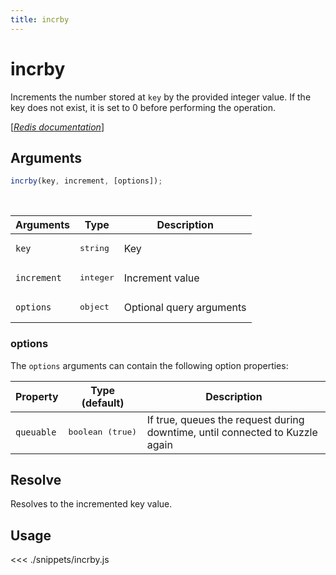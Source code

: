 ```yaml
---
title: incrby
---
```


# incrby

Increments the number stored at `key` by the provided integer value. If the key does not exist, it is set to 0 before performing the operation.

[[_Redis documentation_]](https://redis.io/commands/incrby)

## Arguments

```js
incrby(key, increment, [options]);
```

<br/>

| Arguments   | Type               | Description              |
| ----------- | ------------------ | ------------------------ |
| `key`       | <pre>string</pre>  | Key                      |
| `increment` | <pre>integer</pre> | Increment value          |
| `options`   | <pre>object</pre>  | Optional query arguments |

### options

The `options` arguments can contain the following option properties:

| Property   | Type (default)            | Description                                                                  |
| ---------- | ------------------------- | ---------------------------------------------------------------------------- |
| `queuable` | <pre>boolean (true)</pre> | If true, queues the request during downtime, until connected to Kuzzle again |

## Resolve

Resolves to the incremented key value.

## Usage

<<< ./snippets/incrby.js
